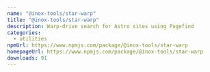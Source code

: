 ```yaml
---
name: "@inox-tools/star-warp"
title: "@inox-tools/star-warp"
description: Warp-drive search for Astro sites using Pagefind
categories:
  - utilities
npmUrl: https://www.npmjs.com/package/@inox-tools/star-warp
homepageUrl: https://www.npmjs.com/package/@inox-tools/star-warp
downloads: 91
---
```

